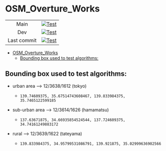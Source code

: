# OSM_Overture_Works

|   |   |
|:---:|:---:|
| Main  | [![Test](https://github.com/LocationMind/OSM_Overture_Works/actions/workflows/action.yml/badge.svg?branch=main&event=pull_request)](https://github.com/LocationMind/OSM_Overture_Works/actions/workflows/action.yml)  |
| Dev  | [![Test](https://github.com/LocationMind/OSM_Overture_Works/actions/workflows/action.yml/badge.svg?branch=dev&event=pull_request)](https://github.com/LocationMind/OSM_Overture_Works/actions/workflows/action.yml)  |
| Last commit | [![Test](https://github.com/LocationMind/OSM_Overture_Works/actions/workflows/action.yml/badge.svg)](https://github.com/LocationMind/OSM_Overture_Works/actions/workflows/action.yml) |

- [OSM\_Overture\_Works](#osm_overture_works)
  - [Bounding box used to test algorithms:](#bounding-box-used-to-test-algorithms)



## Bounding box used to test algorithms:

- urban area --> 12/3638/1612 (tokyo)
  - `139.74609375, 35.67514743608467, 139.833984375, 35.7465122599185`

- sub-urban area --> 12/3614/1626 (hamamatsu)
  - `137.63671875, 34.66935854524544, 137.724609375, 34.74161249883172`

- rural --> 12/3639/1622 (tateyama)
  - `139.833984375, 34.95799531086791, 139.921875, 35.02999636902566`